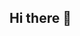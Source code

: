 ## Hi there 👋

<!--
**tcongnguyen123/tcongnguyen123** is a ✨ _special_ ✨ repository because its `README.md` (this file) appears on your GitHub profile.

Here are some ideas to get you started:

- 🔭 I’m currently working on data analyst
- 🌱 I’m currently learning Computer Science
- 💬 Ask me about anything
- 📫 How to reach me: tcongnguyen0210@gmail.com
- ⚡ Trên con đường thành công không có dấu chân của kẻ lười biếng . Vì họ không đi bộ . 

